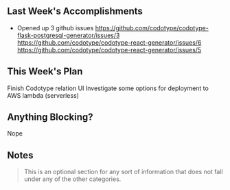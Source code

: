 ## Last Week's Accomplishments

- Opened up 3 github issues
https://github.com/codotype/codotype-flask-postgresql-generator/issues/3
https://github.com/codotype/codotype-react-generator/issues/6
https://github.com/codotype/codotype-react-generator/issues/5

## This Week's Plan

Finish Codotype relation UI
Investigate some options for deployment to AWS lambda (serverless)

## Anything Blocking?

Nope

## Notes

> This is an optional section for any sort of information that does not fall under any of the other categories.
